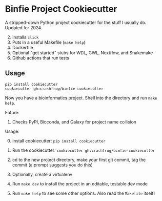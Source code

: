 # Binfie Project Cookiecutter

A stripped-down Python project cookiecutter for the stuff I usually do. Updated for 2024.


2) Installs `click`
3) Puts in a useful Makefile (`make help`)
4) Dockerfile
4) Optional "get started" stubs for WDL, CWL, Nextflow, and Snakemake
5) Github actions that run tests

## Usage

    pip install cookiecutter
    cookiecutter gh:crashfrog/binfie-cookiecutter

Now you have a bioinformatics project. Shell into the directory and run `make help`.

Future:

1) Checks PyPI, Bioconda, and Galaxy for project name collision

Usage:

0) Install cookiecutter: `pip install cookiecutter`

1) Run the cookiecutter: `cookiecutter gh:crashfrog/binfie-cookiecutter`

2) cd to the new project directory, make your first git commit, tag the commit (a prompt suggests you do this)

3) Optionally, create a virtualenv

4) Run `make dev` to install the project in an editable, testable dev mode

5) Run `make help` to see some other options. Also read the `Makefile` itself!